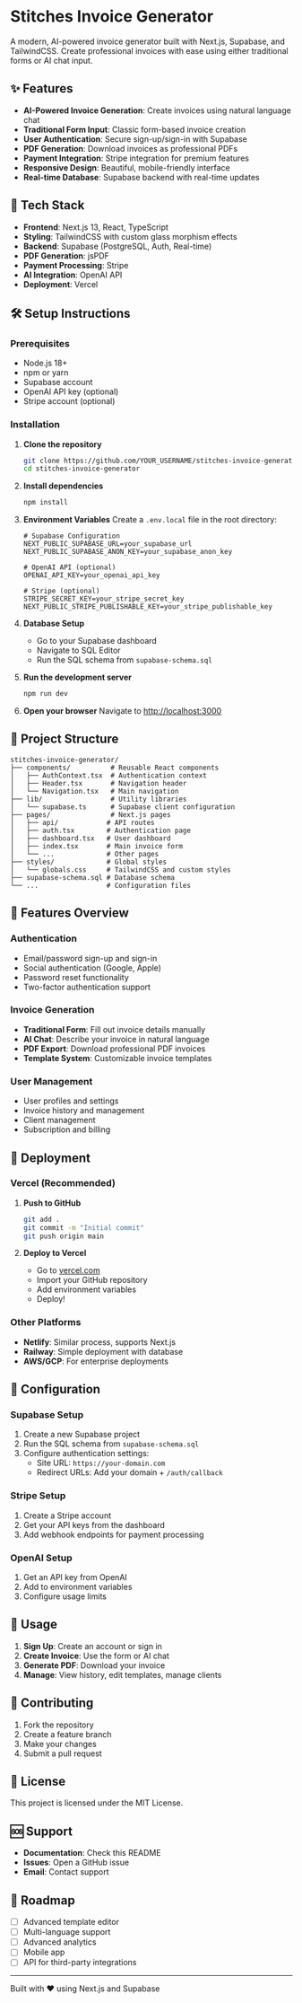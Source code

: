 # Stitches Invoice Generator

A modern, AI-powered invoice generator built with Next.js, Supabase, and TailwindCSS. Create professional invoices with ease using either traditional forms or AI chat input.

## ✨ Features

- **AI-Powered Invoice Generation**: Create invoices using natural language chat
- **Traditional Form Input**: Classic form-based invoice creation
- **User Authentication**: Secure sign-up/sign-in with Supabase
- **PDF Generation**: Download invoices as professional PDFs
- **Payment Integration**: Stripe integration for premium features
- **Responsive Design**: Beautiful, mobile-friendly interface
- **Real-time Database**: Supabase backend with real-time updates

## 🚀 Tech Stack

- **Frontend**: Next.js 13, React, TypeScript
- **Styling**: TailwindCSS with custom glass morphism effects
- **Backend**: Supabase (PostgreSQL, Auth, Real-time)
- **PDF Generation**: jsPDF
- **Payment Processing**: Stripe
- **AI Integration**: OpenAI API
- **Deployment**: Vercel

## 🛠️ Setup Instructions

### Prerequisites

- Node.js 18+ 
- npm or yarn
- Supabase account
- OpenAI API key (optional)
- Stripe account (optional)

### Installation

1. **Clone the repository**
   ```bash
   git clone https://github.com/YOUR_USERNAME/stitches-invoice-generator.git
   cd stitches-invoice-generator
   ```

2. **Install dependencies**
   ```bash
   npm install
   ```

3. **Environment Variables**
   Create a `.env.local` file in the root directory:
   ```env
   # Supabase Configuration
   NEXT_PUBLIC_SUPABASE_URL=your_supabase_url
   NEXT_PUBLIC_SUPABASE_ANON_KEY=your_supabase_anon_key
   
   # OpenAI API (optional)
   OPENAI_API_KEY=your_openai_api_key
   
   # Stripe (optional)
   STRIPE_SECRET_KEY=your_stripe_secret_key
   NEXT_PUBLIC_STRIPE_PUBLISHABLE_KEY=your_stripe_publishable_key
   ```

4. **Database Setup**
   - Go to your Supabase dashboard
   - Navigate to SQL Editor
   - Run the SQL schema from `supabase-schema.sql`

5. **Run the development server**
   ```bash
   npm run dev
   ```

6. **Open your browser**
   Navigate to [http://localhost:3000](http://localhost:3000)

## 📁 Project Structure

```
stitches-invoice-generator/
├── components/          # Reusable React components
│   ├── AuthContext.tsx  # Authentication context
│   ├── Header.tsx       # Navigation header
│   └── Navigation.tsx   # Main navigation
├── lib/                 # Utility libraries
│   └── supabase.ts      # Supabase client configuration
├── pages/               # Next.js pages
│   ├── api/            # API routes
│   ├── auth.tsx        # Authentication page
│   ├── dashboard.tsx   # User dashboard
│   ├── index.tsx       # Main invoice form
│   └── ...             # Other pages
├── styles/             # Global styles
│   └── globals.css     # TailwindCSS and custom styles
├── supabase-schema.sql # Database schema
└── ...                 # Configuration files
```

## 🎨 Features Overview

### Authentication
- Email/password sign-up and sign-in
- Social authentication (Google, Apple)
- Password reset functionality
- Two-factor authentication support

### Invoice Generation
- **Traditional Form**: Fill out invoice details manually
- **AI Chat**: Describe your invoice in natural language
- **PDF Export**: Download professional PDF invoices
- **Template System**: Customizable invoice templates

### User Management
- User profiles and settings
- Invoice history and management
- Client management
- Subscription and billing

## 🚀 Deployment

### Vercel (Recommended)

1. **Push to GitHub**
   ```bash
   git add .
   git commit -m "Initial commit"
   git push origin main
   ```

2. **Deploy to Vercel**
   - Go to [vercel.com](https://vercel.com)
   - Import your GitHub repository
   - Add environment variables
   - Deploy!

### Other Platforms

- **Netlify**: Similar process, supports Next.js
- **Railway**: Simple deployment with database
- **AWS/GCP**: For enterprise deployments

## 🔧 Configuration

### Supabase Setup

1. Create a new Supabase project
2. Run the SQL schema from `supabase-schema.sql`
3. Configure authentication settings:
   - Site URL: `https://your-domain.com`
   - Redirect URLs: Add your domain + `/auth/callback`

### Stripe Setup

1. Create a Stripe account
2. Get your API keys from the dashboard
3. Add webhook endpoints for payment processing

### OpenAI Setup

1. Get an API key from OpenAI
2. Add to environment variables
3. Configure usage limits

## 📱 Usage

1. **Sign Up**: Create an account or sign in
2. **Create Invoice**: Use the form or AI chat
3. **Generate PDF**: Download your invoice
4. **Manage**: View history, edit templates, manage clients

## 🤝 Contributing

1. Fork the repository
2. Create a feature branch
3. Make your changes
4. Submit a pull request

## 📄 License

This project is licensed under the MIT License.

## 🆘 Support

- **Documentation**: Check this README
- **Issues**: Open a GitHub issue
- **Email**: Contact support

## 🎯 Roadmap

- [ ] Advanced template editor
- [ ] Multi-language support
- [ ] Advanced analytics
- [ ] Mobile app
- [ ] API for third-party integrations

---

Built with ❤️ using Next.js and Supabase